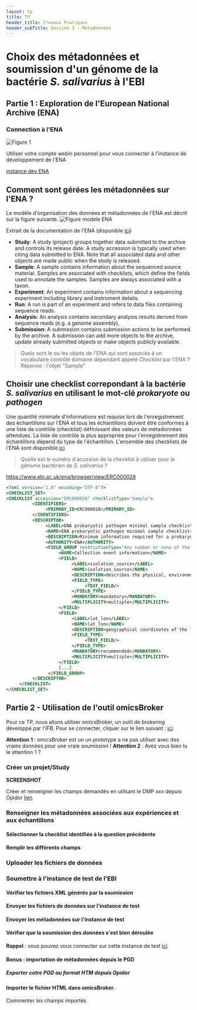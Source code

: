 ```yaml
---
layout: tp
title: TP
header_title: Travaux Pratiques
header_subTitle: Session 3 - Metadonnées
---
```


# Choix des métadonnées et soumission d'un génome de la bactérie *S. salivarius* à l'EBI

## Partie 1 : Exploration de l'European National Archive (ENA)

### Connection à l'ENA

![Figure 1](https://www.ebi.ac.uk/ena/browser/assets/ENA-logo.png)

Utiliser votre compte webin personnel pour vous connecter à l'instance de développement de l'ENA

[instance dev ENA](https://wwwdev.ebi.ac.uk/ena/submit/webin/)

## Comment sont gérées les métadonnées sur l'ENA ? 

Le modèle d'organisation des données et métadonnées de l'ENA est décrit sur la figure suivante.
![Figure modele ENA](https://ena-docs.readthedocs.io/en/latest/_images/metadata_model_whole.png)

Extrait de la documentation de l'ENA (disponible [ici](https://ena-docs.readthedocs.io/en/latest/submit/general-guide/metadata.html))

- **Study**: A study (project) groups together data submitted to the archive and controls its release date. A study accession is typically used when citing data submitted to ENA. Note that all associated data and other objects are made public when the study is released.
- **Sample**: A sample contains information about the sequenced source material. Samples are associated with checklists, which define the fields used to annotate the samples. Samples are always associated with a taxon.
- **Experiment**: An experiment contains information about a sequencing experiment including library and instrument details.
- **Run**: A run is part of an experiment and refers to data files containing sequence reads.
- **Analysis**: An analysis contains secondary analysis results derived from sequence reads (e.g. a genome assembly),
- **Submission**: A submission contains submission actions to be performed by the archive. A submission can add more objects to the archive, update already submitted objects or make objects publicly available.

> Quels sont le ou les objets de l'ENA qui sont associés à un vocabulaire contrôlé domaine dépendant appelé *Checklist* par l'ENA ?
> Réponse : l'objet "Sample"

## Choisir une checklist correpondant à la bactérie *S. salivarius* en utilisant le mot-clé *prokaryote* ou *pathogen*

Une quantité minimale d'informations est requise lors de l'enregistrement des échantillons sur l'ENA et tous les échantillons doivent être conformes à une liste de contrôle (checklist) définissant des valeurs de métadonnées attendues. La liste de contrôle la plus appropriée pour l'enregistrement des échantillons dépend du type de l'échantillon. L'ensemble des checklists de l'ENA sont disponible [ici](https://www.ebi.ac.uk/ena/browser/checklists). 

> Quelle est le numéro d'accesion de la checklist à utiliser pour le génome bactérien de *S. salivarius* ? 

https://www.ebi.ac.uk/ena/browser/view/ERC000028

``` xml
<?xml version="1.0" encoding="UTF-8"?>
<CHECKLIST_SET>
<CHECKLIST accession="ERC000028" checklistType="Sample">
          <IDENTIFIERS>
               <PRIMARY_ID>ERC000028</PRIMARY_ID>
          </IDENTIFIERS>
          <DESCRIPTOR>
               <LABEL>ENA prokaryotic pathogen minimal sample checklist</LABEL>
               <NAME>ENA prokaryotic pathogen minimal sample checklist</NAME>
               <DESCRIPTION>Minimum information required for a prokaryotic pathogen sample</DESCRIPTION>
               <AUTHORITY>ENA</AUTHORITY>
               <FIELD_GROUP restrictionType="Any number or none of the fields">
                    <NAME>Collection event information</NAME>
                    <FIELD>
                         <LABEL>isolation_source</LABEL>
                         <NAME>isolation_source</NAME>
                         <DESCRIPTION>describes the physical, environmental and/or local geographical source of the biological sample from which the sample was derived</DESCRIPTION>
                         <FIELD_TYPE>
                              <TEXT_FIELD/>
                         </FIELD_TYPE>
                         <MANDATORY>mandatory</MANDATORY>
                         <MULTIPLICITY>multiple</MULTIPLICITY>
                    </FIELD>
                    <FIELD>
                         <LABEL>lat_lon</LABEL>
                         <NAME>lat_lon</NAME>
                         <DESCRIPTION>geographical coordinates of the location where the specimen was collected</DESCRIPTION>
                         <FIELD_TYPE>
                              <TEXT_FIELD/>
                         </FIELD_TYPE>
                         <MANDATORY>recommended</MANDATORY>
                         <MULTIPLICITY>multiple</MULTIPLICITY>
                    </FIELD>
                    [...]
                </FIELD_GROUP>
          </DESCRIPTOR>
     </CHECKLIST>
</CHECKLIST_SET>
```

## Partie 2 - Utilisation de l'outil **omicsBroker**

Pour ce TP, nous allons utiliser omicsBroker, un outil de *brokering* développé par l'IFB. Pour se connecter, cliquer sur le lien suivant : [ici](#).

**Attention 1** : omicsBroker est un un prototype a ne pas utiliser avec des vraies données pour une vraie soumission !
**Attention 2** : Avez vous bien lu le attention 1 ? 

### Créer un projet/Study

**SCREENSHOT** 

Créer et renseigner les champs demandés en utilsant le DMP xxx depuis Opidor [lien](#)

### Renseigner les métadonnées associées aux expériences et aux échantillons

#### Sélectionner la  checklist identifiée à la question précédente

#### Remplir les différents champs

### Uploader les fichiers de données

### Soumettre à l'instance de test de l'EBI

#### Vérifier les fichiers XML générés par la soumission

#### Envoyer les fichiers de données sur l'instance de test

#### Envoyer les métadonnées sur l'instance de test 

#### Vérifier que la soumission des données s'est bien déroulée

**Rappel** : vous pouvez vous connecter sur cette instance de test [ici](https://wwwdev.ebi.ac.uk/ena/submit/webin/).

#### Bonus : importation de métadonnées depuis le PGD

##### Exporter cotre PGD au format HTM depuis Opidor

#### Importer le fichier HTML dans omicsBroker.

Commenter les champs importés